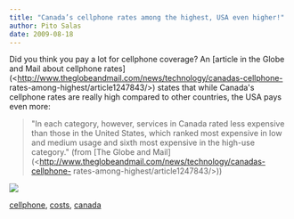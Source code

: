```yaml
---
title: "Canada’s cellphone rates among the highest, USA even higher!"
author: Pito Salas
date: 2009-08-18
---
```




Did you think you pay a lot for cellphone coverage? An [article in the Globe
and Mail about cellphone
rates](<http://www.theglobeandmail.com/news/technology/canadas-cellphone-
rates-among-highest/article1247843/>) states that while Canada's cellphone
rates are really high compared to other countries, the USA pays even more:

> "In each category, however, services in Canada rated less expensive than
> those in the United States, which ranked most expensive in low and medium
> usage and sixth most expensive in the high-use category." (from [The Globe
> and Mail](<http://www.theglobeandmail.com/news/technology/canadas-cellphone-
> rates-among-highest/article1247843/>))

![](https://i0.wp.com/img.zemanta.com/pixy.gif?w=584)

[cellphone](<http://technorati.com/tag/cellphone>),
[costs](<http://technorati.com/tag/costs>),
[canada](<http://technorati.com/tag/canada>)


